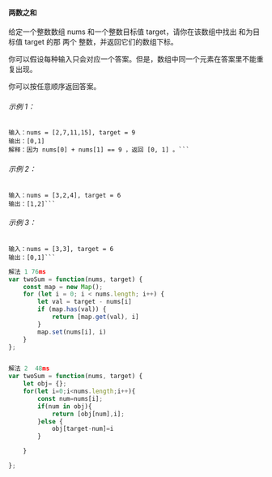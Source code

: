 #### 两数之和

给定一个整数数组 nums 和一个整数目标值 target，请你在该数组中找出 和为目标值 target  的那 两个 整数，并返回它们的数组下标。

你可以假设每种输入只会对应一个答案。但是，数组中同一个元素在答案里不能重复出现。

你可以按任意顺序返回答案。

###### 示例 1：

```输入：nums = [2,7,11,15], target = 9
输入：nums = [2,7,11,15], target = 9
输出：[0,1]
解释：因为 nums[0] + nums[1] == 9 ，返回 [0, 1] 。```
```

###### 示例 2：

```输入：nums = [3,2,4], target = 6
输入：nums = [3,2,4], target = 6
输出：[1,2]```
```

###### 示例 3：

```输入：nums = [3,3], target = 6
输入：nums = [3,3], target = 6
输出：[0,1]```
```







```js
解法 1 76ms	
var twoSum = function(nums, target) {
    const map = new Map();
    for (let i = 0; i < nums.length; i++) {
        let val = target - nums[i]
        if (map.has(val)) {
            return [map.get(val), i]
        }
        map.set(nums[i], i)
    }
};


解法 2  48ms 
var twoSum = function(nums, target) {
    let obj= {};
    for(let i=0;i<nums.length;i++){
        const num=nums[i];
        if(num in obj){
            return [obj[num],i];
        }else {
            obj[target-num]=i
        }

    }

};
```


